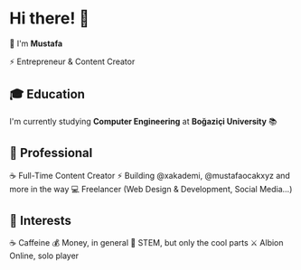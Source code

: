 # Hi there! 👋

🚀 I'm **Mustafa** 

⚡ Entrepreneur & Content Creator

## 🎓 Education
I'm currently studying **Computer Engineering** at **Boğaziçi University** 📚

## 💼 Professional
☕️ Full-Time Content Creator
⚡ Building @xakademi, @mustafaocakxyz and more in the way
💻 Freelancer (Web Design & Development, Social Media...)

## 🎯 Interests
☕️ Caffeine
💰 Money, in general
📝 STEM, but only the cool parts
⚔️ Albion Online, solo player
